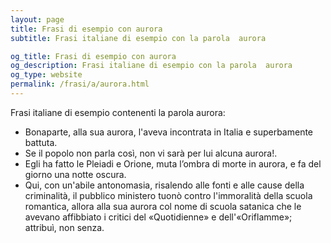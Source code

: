 ```yaml
---
layout: page
title: Frasi di esempio con aurora 
subtitle: Frasi italiane di esempio con la parola  aurora

og_title: Frasi di esempio con aurora 
og_description: Frasi italiane di esempio con la parola  aurora
og_type: website
permalink: /frasi/a/aurora.html
---
```


Frasi italiane di esempio contenenti la parola aurora:


- Bonaparte, alla sua aurora, l'aveva incontrata in Italia e superbamente battuta.
- Se il popolo non parla così, non vi sarà per lui alcuna aurora!.
- Egli ha fatto le Pleiadi e Orione, muta l’ombra di morte in aurora, e fa del giorno una notte oscura.
- Qui, con un'abile antonomasia, risalendo alle fonti e alle cause della criminalità, il pubblico ministero tuonò contro l'immoralità della scuola romantica, allora alla sua aurora col nome di scuola satanica che le avevano affibbiato i critici del «Quotidienne» e dell'«Oriflamme»; attribuì, non senza.
